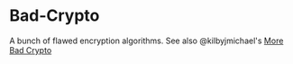 Bad-Crypto
==========

A bunch of flawed encryption algorithms. See also @kilbyjmichael's [More Bad Crypto](https://github.com/kilbyjmichael/More-Bad-Crypto)
